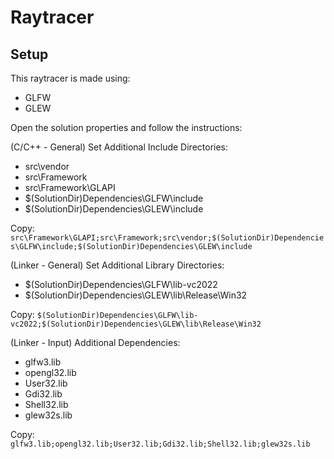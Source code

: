 # Raytracer

## Setup
This raytracer is made using:
- GLFW
- GLEW

Open the solution properties and follow the instructions:

(C/C++ - General) Set Additional Include Directories:
- src\vendor
- src\Framework
- src\Framework\GLAPI
- $(SolutionDir)Dependencies\GLFW\include
- $(SolutionDir)Dependencies\GLEW\include

Copy:
`src\Framework\GLAPI;src\Framework;src\vendor;$(SolutionDir)Dependencies\GLFW\include;$(SolutionDir)Dependencies\GLEW\include`

(Linker - General) Set Additional Library Directories:
- $(SolutionDir)Dependencies\GLFW\lib-vc2022
- $(SolutionDir)Dependencies\GLEW\lib\Release\Win32

Copy:
`$(SolutionDir)Dependencies\GLFW\lib-vc2022;$(SolutionDir)Dependencies\GLEW\lib\Release\Win32`

(Linker - Input) Additional Dependencies:
- glfw3.lib
- opengl32.lib
- User32.lib
- Gdi32.lib
- Shell32.lib
- glew32s.lib

Copy:
`glfw3.lib;opengl32.lib;User32.lib;Gdi32.lib;Shell32.lib;glew32s.lib`
